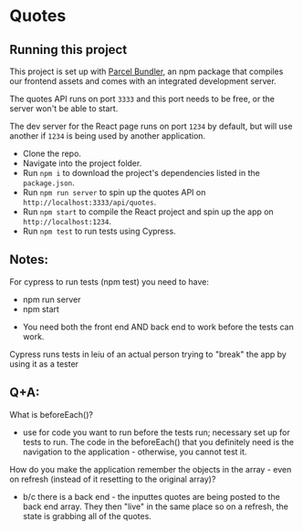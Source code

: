 # Quotes

## Running this project

This project is set up with [Parcel Bundler](https://parceljs.org/), an npm package
that compiles our frontend assets and comes with an integrated development server.

The quotes API runs on port `3333` and this port needs to be free, or the server won't be able to start.

The dev server for the React page runs on port `1234` by default, but will use another if `1234` is
being used by another application.

- Clone the repo.
- Navigate into the project folder.
- Run `npm i` to download the project's dependencies listed in the `package.json`.
- Run `npm run server` to spin up the quotes API on `http://localhost:3333/api/quotes`.
- Run `npm start` to compile the React project and spin up the app on `http://localhost:1234`.
- Run `npm test` to run tests using Cypress.

## Notes:
For cypress to run tests (npm test) you need to have:
 - npm run server
 - npm start

  * You need both the front end AND back end to work before the tests can work.

Cypress runs tests in leiu of an actual person trying to "break" the app by using it as a tester


## Q+A:
What is beforeEach()?
 - use for code you want to run before the tests run; necessary set up for tests to run. The code in the beforeEach() that you definitely need is the navigation to the application - otherwise, you cannot test it.

How do you make the application remember the objects in the array - even on refresh (instead of it resetting to the original array)?
 - b/c there is a back end - the inputtes quotes are being posted to the back end array. They then "live" in the same place so on a refresh, the state is grabbing all of the quotes.
